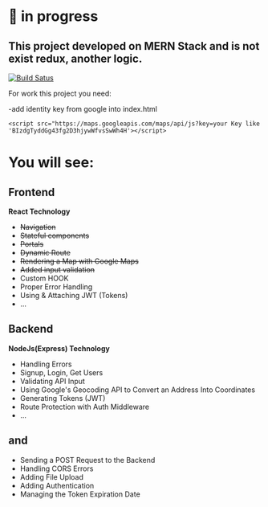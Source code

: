 # **🚀️  in progress**

## This project developed on MERN Stack and is not exist redux, another logic.

[![Build Satus](https://travis-ci.org/joemccann/dillinger.svg?branch=master)](https://github.com/LabelMinsk/placesMERN)

For work this project you need:

-add identity key from google into index.html

```
<script src="https://maps.googleapis.com/maps/api/js?key=your Key like 'BIzdgTyddGg43fg2D3hjywWfvsSwWh4H'></script>
```

# You will see:

## Frontend

**React Technology**

- ~~Navigation~~
- ~~Stateful components~~
- ~~Portals~~
- ~~Dynamic Route~~
- ~~Rendering a Map with Google Maps~~
- ~~Added input validation~~
- Custom HOOK
- Proper Error Handling
- Using & Attaching JWT (Tokens)
- ...

## Backend

**NodeJs(Express) Technology**

- Handling Errors
- Signup, Login, Get Users
- Validating API Input
- Using Google's Geocoding API to Convert an Address Into Coordinates
- Generating Tokens (JWT)
- Route Protection with Auth Middleware
- ...

## and

- Sending a POST Request to the Backend
- Handling CORS Errors
- Adding File Upload
- Adding Authentication
- Managing the Token Expiration Date
